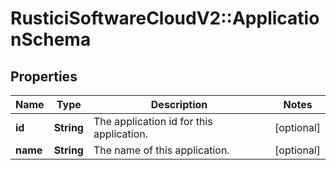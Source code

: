 # RusticiSoftwareCloudV2::ApplicationSchema

## Properties
Name | Type | Description | Notes
------------ | ------------- | ------------- | -------------
**id** | **String** | The application id for this application. | [optional] 
**name** | **String** | The name of this application. | [optional] 


